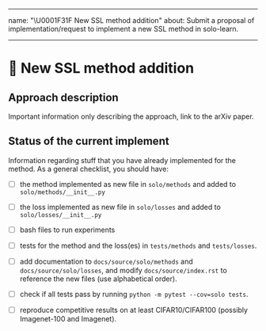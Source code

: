 <!-- Adapted from https://github.com/facebookresearch/vissl/blob/main/.github/ISSUE_TEMPLATE/new-ssl-approach.md -->

---
name: "\U0001F31F New SSL method addition"
about: Submit a proposal of implementation/request to implement a new SSL method in solo-learn.

---

# 🌟 New SSL method addition

## Approach description

Important information only describing the approach, link to the arXiv paper.

## Status of the current implement

Information regarding stuff that you have already implemented for the method.
As a general checklist, you should have:
* [ ] the method implemented as new file in `solo/methods` and added to `solo/methods/__init__.py`
* [ ] the loss implemented as new file in `solo/losses` and added to `solo/losses/__init__.py`
* [ ] bash files to run experiments
* [ ] tests for the method and the loss(es) in  `tests/methods` and `tests/losses`.
* [ ] add documentation to `docs/source/solo/methods` and `docs/source/solo/losses`, and modify `docs/source/index.rst` to reference the new files (use alphabetical order).
* [ ] check if all tests pass by running `python -m pytest --cov=solo tests`.
* [ ] reproduce competitive results on at least CIFAR10/CIFAR100 (possibly Imagenet-100 and Imagenet).

